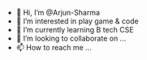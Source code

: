- 👋 Hi, I’m @Arjun-Sharma
- 👀 I’m interested in play game &  code
- 🌱 I’m currently learning B tech CSE
- 💞️ I’m looking to collaborate on ...
- 📫 How to reach me ...

<!---
Arjun-15/Arjun-15 is a ✨ special ✨ repository because its `README.md` (this file) appears on your GitHub profile.
You can click the Preview link to take a look at your changes.
--->
